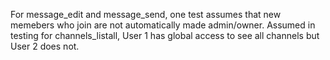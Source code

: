 For message_edit and message_send, one test assumes that new memebers who join are not automatically made admin/owner.
Assumed in testing for channels_listall, User 1 has global access to see all channels but User 2 does not.